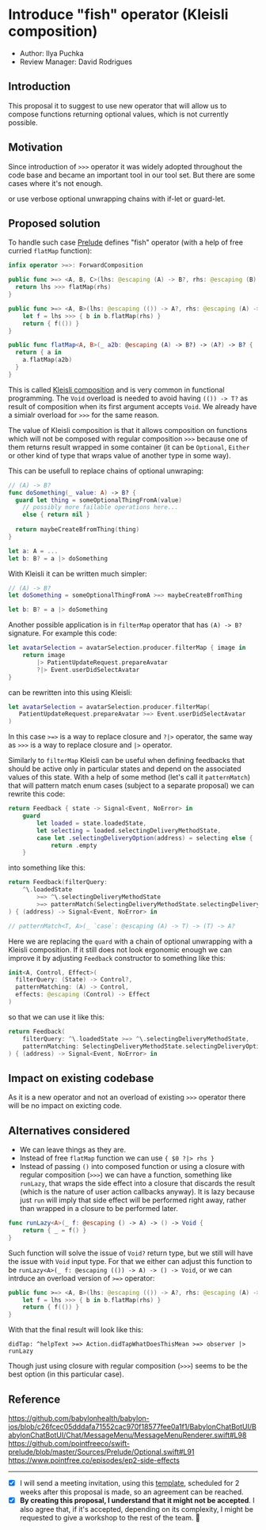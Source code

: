 # Introduce "fish" operator (Kleisli composition)

* Author: Ilya Puchka
* Review Manager: David Rodrigues

## Introduction

This proposal it to suggest to use new operator that will allow us to compose functions returning optional values, which is not currently possible.

## Motivation

Since introduction of `>>>` operator it was widely adopted throughout the code base and became an important tool in our tool set. But there are some cases where it's not enough. 

or use verbose optional unwrapping chains with if-let or guard-let. 

## Proposed solution

To handle such case [Prelude](https://github.com/pointfreeco/swift-prelude) defines "fish" operator (with a help of free curried `flatMap` function):

```swift
infix operator >=>: ForwardComposition

public func >=> <A, B, C>(lhs: @escaping (A) -> B?, rhs: @escaping (B) -> C?) -> (A) -> C? {
  return lhs >>> flatMap(rhs)
}

public func >=> <A, B>(lhs: @escaping (()) -> A?, rhs: @escaping (A) -> B?) -> () -> B? {
    let f = lhs >>> { b in b.flatMap(rhs) }
    return { f(()) }
}

public func flatMap<A, B>(_ a2b: @escaping (A) -> B?) -> (A?) -> B? {
  return { a in
    a.flatMap(a2b)
  }
}
```

This is called [Kleisli composition](https://blog.ssanj.net/posts/2017-06-07-composing-monadic-functions-with-kleisli-arrows.html) and is very common in functional programming. The `Void` overload is needed to avoid having `(()) -> T?`  as result of composition when its first argument accepts `Void`. We already have a simialr overload for `>>>` for the same reason.

The value of Kleisli composition is that it allows composition on functions which will not be composed with regular composition `>>>` because one of them returns result wrapped in some container (it can be `Optional`, `Either` or other kind of type that wraps value of another type in some way).

This can be usefull to replace chains of optional unwraping:

```swift
// (A) -> B?
func doSomething(_ value: A) -> B? {
  guard let thing = someOptionalThingFromA(value)
    // possibly more failable operations here...
    else { return nil }
  
  return maybeCreateBfromThing(thing)
}

let a: A = ...
let b: B? = a |> doSomething
```

With Kleisli it can be written much simpler:

```swift
// (A) -> B?
let doSomething = someOptionalThingFromA >=> maybeCreateBfromThing

let b: B? = a |> doSomething
```

Another possible application is in `filterMap` operator that has `(A) -> B?` signature. For example this code:

```swift
let avatarSelection = avatarSelection.producer.filterMap { image in
    return image
        |> PatientUpdateRequest.prepareAvatar
        ?|> Event.userDidSelectAvatar
}
```

can be rewritten into this using Kleisli:

```swift
let avatarSelection = avatarSelection.producer.filterMap(
   PatientUpdateRequest.prepareAvatar >=> Event.userDidSelectAvatar
)
```

In this case `>=>` is a way to replace closure and `?|>` operator, the same way as `>>>` is a way to replace closure and `|>` operator.

Similarly to `filterMap` Kleisli can be useful when defining feedbacks that should be active only in particular states and depend on the associated values of this state. With a help of some method (let's call it `patternMatch`) that will pattern match enum cases (subject to a separate proposal) we can rewrite this code:

```swift
return Feedback { state -> Signal<Event, NoError> in
    guard
        let loaded = state.loadedState,
        let selecting = loaded.selectingDeliveryMethodState,
        case let .selectingDeliveryOption(address) = selecting else {
            return .empty
    }
```

into something like this:

```swift
return Feedback(filterQuery:
    ^\.loadedState
        >=> ^\.selectingDeliveryMethodState
        >=> patternMatch(SelectingDeliveryMethodState.selectingDeliveryOption)
) { (address) -> Signal<Event, NoError> in

// patternMatch<T, A>(_ `case`: @escaping (A) -> T) -> (T) -> A?
```

Here we are replacing the `quard` with a chain of optional unwrapping with a Kleisli composition. If it still does not look  ergonomic enough we can improve it by adjusting `Feedback` constructor to something like this:

```swift
init<A, Control, Effect>(
  filterQuery: (State) -> Control?, 
  patternMatching: (A) -> Control, 
  effects: @escaping (Control) -> Effect
)
```

so that we can use it like this:

```swift
return Feedback(
    filterQuery: ^\.loadedState >=> ^\.selectingDeliveryMethodState,
    patternMatching: SelectingDeliveryMethodState.selectingDeliveryOption
) { (address) -> Signal<Event, NoError> in
```

## Impact on existing codebase

As it is a new operator and not an overload of existing `>>>` operator there will be no impact on exicting code.

## Alternatives considered

- We can leave things as they are.
- Instead of free `flatMap` function we can use `{ $0 ?|> rhs }`
- Instead of passing `()` into composed function or using a closure with regular composition (`>>>`) we can have a function, something like `runLazy`, that wraps the side effect into a closure that discards the result (which is the nature of user action callbacks anyway). It is lazy because just `run` will imply that side effect will be performed right away, rather than wrapped in a closure to be performed later.

```swift
func runLazy<A>(_ f: @escaping () -> A) -> () -> Void {
    return { _ = f() }
}
```

Such function will solve the issue of `Void?` return type, but we still will have the issue with `Void` input type. For that we either can adjust this function to be `runLazy<A>(_ f: @escaping (()) -> A) -> () -> Void`, or we can intrduce an overload version of `>=>` operator:

```swift
public func >=> <A, B>(lhs: @escaping (()) -> A?, rhs: @escaping (A) -> B?) -> () -> B? {
    let f = lhs >>> { b in b.flatMap(rhs) }
    return { f(()) }
}
```

With that the final result will look like this:

```
didTap: ^helpText >=> Action.didTapWhatDoesThisMean >=> observer |> runLazy
```

Though just using closure with regular composition (`>>>`) seems to be the best option (in this particular case).

## Reference

https://github.com/babylonhealth/babylon-ios/blob/c26fcec05dddafa71552cac970f18577fee0a1f1/BabylonChatBotUI/BabylonChatBotUI/Chat/MessageMenu/MessageMenuRenderer.swift#L98
https://github.com/pointfreeco/swift-prelude/blob/master/Sources/Prelude/Optional.swift#L91
https://www.pointfree.co/episodes/ep2-side-effects


---
* [x] I will send a meeting invitation, using this [template](Template_Proposal_Meeting_Invitation.MD), scheduled for 2 weeks after this proposal is made, so an agreement can be reached.
* [x] **By creating this proposal, I understand that it might not be accepted**. I also agree that, if it's accepted,
depending on its complexity, I might be requested to give a workshop to the rest of the team. 🚀

